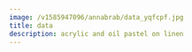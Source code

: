 ```yaml
---
image: /v1585947096/annabrab/data_yqfcpf.jpg
title: data
description: acrylic and oil pastel on linen
---
```

